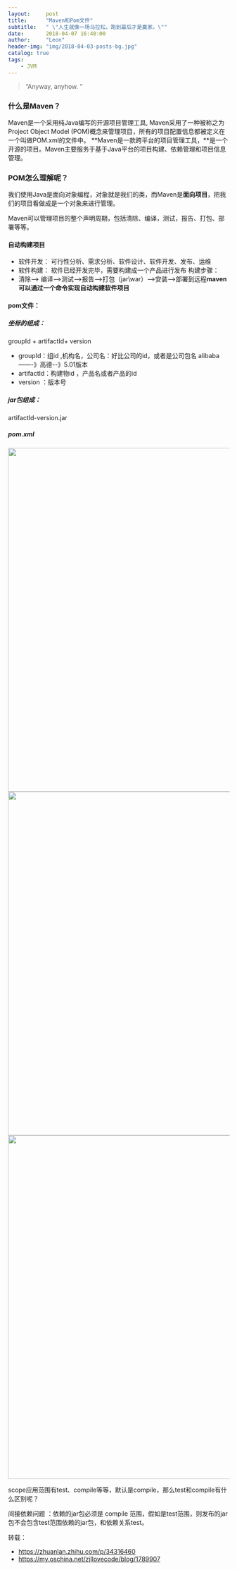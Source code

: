 ```yaml
---
layout:     post
title:      "Maven和Pom文件"
subtitle:   " \"人生就像一场马拉松，跑到最后才是赢家。\""
date:       2018-04-07 16:40:00
author:     "Leon"
header-img: "img/2018-04-03-posts-bg.jpg"
catalog: true
tags:
    - JVM
---
```


> “Anyway, anyhow. ”


### 什么是Maven？
Maven是一个采用纯Java编写的开源项目管理工具, Maven采用了一种被称之为Project Object Model (POM)概念来管理项目，所有的项目配置信息都被定义在一个叫做POM.xml的文件中。
**Maven是一款跨平台的项目管理工具，**是一个开源的项目。Maven主要服务于基于Java平台的项目构建、依赖管理和项目信息管理。

### POM怎么理解呢？

我们使用Java是面向对象编程，对象就是我们的类，而Maven是**面向项目**，把我们的项目看做成是一个对象来进行管理。

Maven可以管理项目的整个声明周期，包括清除、编译，测试，报告、打包、部署等等。

#### 自动构建项目
- 软件开发： 可行性分析、需求分析、软件设计、软件开发、发布、运维
- 软件构建： 软件已经开发完毕，需要构建成一个产品进行发布 构建步骤：
- 清除--> 编译-->测试-->报告-->打包（jar\war）-->安装-->部署到远程**maven可以通过一个命令实现自动构建软件项目**

#### pom文件：
##### 坐标的组成： 
groupId + artifactId+ version
- groupId：组id ,机构名，公司名：好比公司的id，或者是公司包名 alibaba ——-》高德--》5.01版本
- artifactId：构建物id ，产品名或者产品的id
- version ：版本号
##### jar包组成： 
artifactId-version.jar
##### pom.xml
<img class="shadow" src="/blog/img/pom.jpg" width="780" height="780">
<img class="shadow" src="/blog/img/pom1.jpg" width="780" height="780">
<img class="shadow" src="/blog/img/pom2.jpg" width="780" height="780">

scope应用范围有test、compile等等，默认是compile，那么test和compile有什么区别呢？

间接依赖问题 ：依赖的jar包必须是 compile 范围，假如是test范围，则发布的jar包不会包含test范围依赖的jar包，和依赖关系<scope>test</scope>。

转载：
- https://zhuanlan.zhihu.com/p/34316460
- https://my.oschina.net/zjllovecode/blog/1789907
